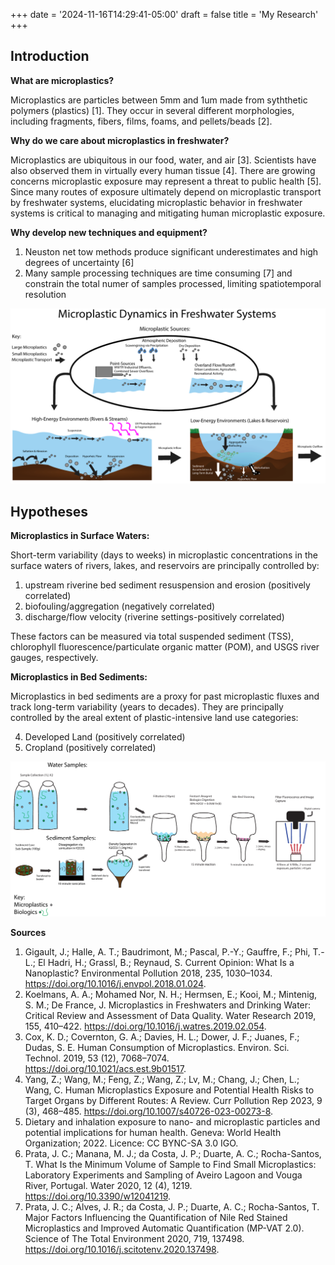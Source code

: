 +++
date = '2024-11-16T14:29:41-05:00'
draft = false
title = 'My Research'
+++

## Introduction

**What are microplastics?**

Microplastics are particles between 5mm and 1um made from syththetic polymers (plastics) [1]. They occur in several different morphologies,  including fragments, fibers, films, foams, and pellets/beads [2].

**Why do we care about microplastics in freshwater?**

Microplastics are ubiquitous in our food, water, and air [3]. Scientists have also observed them in virtually every human tissue [4]. There are growing concerns microplastic exposure may represent a threat to public health [5]. Since many routes of exposure ultimately depend on microplastic transport by freshwater systems, elucidating microplastic behavior in freshwater systems is critical to managing and mitigating human microplastic exposure.

**Why develop new techniques and equipment?**

1) Neuston net tow methods produce significant underestimates and high degrees of uncertainty [6]
2) Many sample processing techniques are time consuming [7] and constrain the total numer of samples processed, limiting spatiotemporal resolution

![Figure 1](mp_dynamics.png)

## Hypotheses

**Microplastics in Surface Waters:**

Short-term variability (days to weeks) in microplastic concentrations in the surface waters of  rivers,  lakes, and reservoirs are principally controlled by:

1) upstream riverine bed sediment resuspension and erosion (positively correlated)
2) biofouling/aggregation (negatively correlated)
3) discharge/flow velocity (riverine settings-positively correlated)

These factors can be measured via total suspended sediment (TSS), chlorophyll  fluorescence/particulate organic matter (POM), and USGS river gauges, respectively. 

**Microplastics in Bed Sediments:**

Microplastics in bed sediments are a proxy for past microplastic fluxes and track long-term variability (years to decades). They are principally controlled by the areal extent of plastic-intensive land use categories:

4) Developed Land (positively correlated)
5) Cropland (positively correlated)

![Figure 2](full_flowchart.png)

**Sources**
1) Gigault, J.; Halle, A. T.; Baudrimont, M.; Pascal, P.-Y.; Gauffre, F.; Phi, T.-L.; El Hadri, H.; Grassl, B.; Reynaud, S. Current Opinion: What Is a Nanoplastic? Environmental Pollution 2018, 235, 1030–1034. https://doi.org/10.1016/j.envpol.2018.01.024.
2) Koelmans, A. A.; Mohamed Nor, N. H.; Hermsen, E.; Kooi, M.; Mintenig, S. M.; De France, J. Microplastics in Freshwaters and Drinking Water: Critical Review and Assessment of Data Quality. Water Research 2019, 155, 410–422. https://doi.org/10.1016/j.watres.2019.02.054.
3) Cox, K. D.; Covernton, G. A.; Davies, H. L.; Dower, J. F.; Juanes, F.; Dudas, S. E. Human Consumption of Microplastics. Environ. Sci. Technol. 2019, 53 (12), 7068–7074. https://doi.org/10.1021/acs.est.9b01517.
4) Yang, Z.; Wang, M.; Feng, Z.; Wang, Z.; Lv, M.; Chang, J.; Chen, L.; Wang, C. Human Microplastics Exposure and Potential Health Risks to Target Organs by Different Routes: A Review. Curr Pollution Rep 2023, 9 (3), 468–485. https://doi.org/10.1007/s40726-023-00273-8.
5) Dietary and inhalation exposure to nano- and microplastic particles and potential implications for human health. Geneva: World Health Organization; 2022. Licence: CC BYNC-SA 3.0 IGO.
6) Prata, J. C.; Manana, M. J.; da Costa, J. P.; Duarte, A. C.; Rocha-Santos, T. What Is the Minimum Volume of Sample to Find Small Microplastics: Laboratory Experiments and Sampling of Aveiro Lagoon and Vouga River, Portugal. Water 2020, 12 (4), 1219. https://doi.org/10.3390/w12041219.
7) Prata, J. C.; Alves, J. R.; da Costa, J. P.; Duarte, A. C.; Rocha-Santos, T. Major Factors Influencing the Quantification of Nile Red Stained Microplastics and Improved Automatic Quantification (MP-VAT 2.0). Science of The Total Environment 2020, 719, 137498. https://doi.org/10.1016/j.scitotenv.2020.137498.
